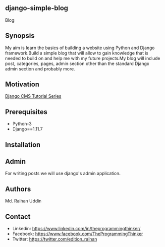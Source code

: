 ## django-simple-blog
Blog

## Synopsis
My aim is learn the basics of building a website using Python and Django framework.Build a simple blog that will allow to gain knowledge that is needed to build on and help me with my future projects.My blog will include post, categories, pages, admin section other than the standard Django admin section and probably more.

## Motivation
[Django CMS Tutorial Series](https://goo.gl/9qN6v8 "Master Code Online")

## Prerequisites
* Python-3
* Django==1.11.7

## Installation


## Admin
For writing posts we will use django's admin application.

## Authors
Md. Raihan Uddin

## Contact
- Linkedin: https://www.linkedin.com/in/theprogrammingthinker/
- Facebook: https://www.facebook.com/TheProgrammingThinker
- Twitter: https://twitter.com/edition_raihan
